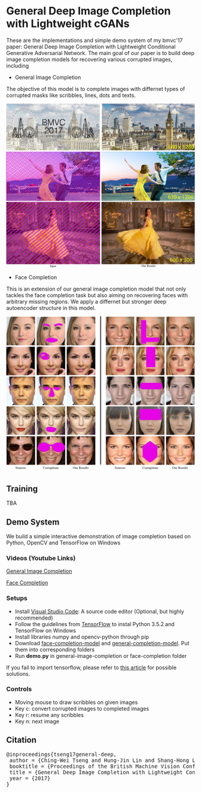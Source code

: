 # General Deep Image Completion with Lightweight cGANs
These are the implementations and simple demo system of my bmvc'17 paper: General Deep Image Completion with Lightweight Conditional Generative Adversarial Network. The main goal of our paper is to build deep image completion models for recovering various corrupted images, including

- General Image Completion

The objective of this model is to complete images with differnet types of corrupted masks like scribbles, lines, dots and texts.

![general image completion](https://raw.githubusercontent.com/adamstseng/general-deep-image-completion/master/general-completion.jpg)

- Face Completion

This is an extension of our general image completion model that not only tackles the face completion task but also aiming on recovering faces with arbitrary missing regions. We apply a differnet but stronger deep autoencoder structure in this model.

![face completion](https://raw.githubusercontent.com/adamstseng/general-deep-image-completion/d8211e9434af07b74bda3f304c16658189c380fc/face-completion.jpg)

## Training 
TBA

## Demo System
We build a simple interactive demonstration of image completion based on Python, OpenCV and TensorFlow on Windows

### Videos (Youtube Links)

[General Image Completion](https://www.youtube.com/watch?v=513xQM4NrxY&feature=youtu.be) 

[Face Completion](https://www.youtube.com/watch?v=MWj2kkMDrgY&feature=youtu.be)

### Setups
- Install [Visual Studio Code](https://code.visualstudio.com/): A source code editor (Optional, but highly recommended)
- Follow the guidelines from [TensorFlow](https://www.tensorflow.org/install/install_windows) to instal Python 3.5.2 and TensorFlow on Windows
- Install libraries numpy and opencv-python through pip
- Download [face-completion-model](https://drive.google.com/file/d/0BwBvCjzIsl2vZHoxS0RrRm55d1U/view?usp=sharing) and [general-completion-model](https://drive.google.com/file/d/0BwBvCjzIsl2vV3FvZUd0VjdxZE0/view?usp=sharing). Put them into corresponding folders
- Run **demo.py** in general-image-completion or face-completion folder

If you fail to import tensorflow, please refer to [this article](https://github.com/tensorflow/tensorflow/issues/8385) for possible solutions.

### Controls
- Moving mouse to draw scribbles on given images
- Key c: convert corrupted images to completed images
- Key r: resume any scribbles
- Key n: next image

## Citation
<pre>@inproceedings{tseng17general-deep,
 author = {Ching-Wei Tseng and Hung-Jin Lin and Shang-Hong Lai},
 booktitle = {Proceedings of the British Machine Vision Conference ({BMVC})},
 title = {General Deep Image Completion with Lightweight Conditional Generative Adversarial Networks},
 year = {2017}
}</pre>

